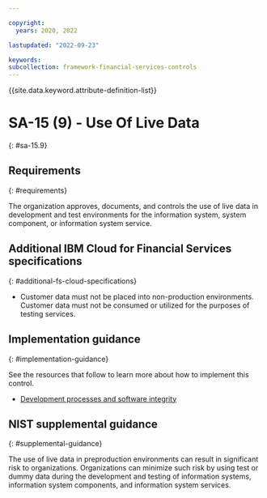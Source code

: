 ```yaml
---

copyright:
  years: 2020, 2022

lastupdated: "2022-09-23"

keywords: 
subcollection: framework-financial-services-controls
---
```


{{site.data.keyword.attribute-definition-list}}

# SA-15 (9) - Use Of Live Data
{: #sa-15.9}

## Requirements
{: #requirements}

The organization approves, documents, and controls the use of live data in development and test environments for the information system, system component, or information system service.

## Additional IBM Cloud for Financial Services specifications
{: #additional-fs-cloud-specifications}

- Customer data must not be placed into non-production environments.  Customer data must not be consumed or utilized for the purposes of testing services.

## Implementation guidance
{: #implementation-guidance}

See the resources that follow to learn more about how to implement this control.

- [Development processes and software integrity](/docs/framework-financial-services?topic=framework-financial-services-shared-development-processes)

## NIST supplemental guidance
{: #supplemental-guidance}

The use of live data in preproduction environments can result in significant risk to organizations. Organizations can minimize such risk by using test or dummy data during the development and testing of information systems, information system components, and information system services.

